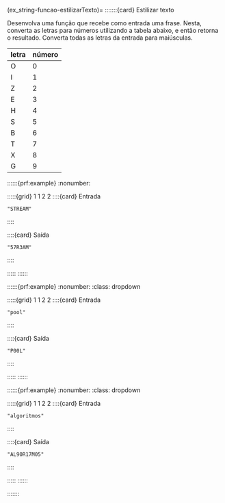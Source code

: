 (ex_string-funcao-estilizarTexto)=
:::::::{card} Estilizar texto


Desenvolva uma função que recebe como entrada uma frase. Nesta, converta as letras para números utilizando a tabela abaixo, e então retorna o resultado. Converta todas as letras da entrada para maiúsculas.

|letra|número|
|----|----|
|O|0|
|I|1|
|Z|2|
|E|3|
|H|4|
|S|5|
|B|6|
|T|7|
|X|8|
|G|9|


::::::{prf:example}
:nonumber:
<!-- :class: dropdown -->

:::::{grid} 1 1 2 2
::::{card} Entrada
```
"STREAM"
```
::::

::::{card} Saída
```
"57R3AM"
```
::::

:::::
::::::

::::::{prf:example}
:nonumber:
:class: dropdown

:::::{grid} 1 1 2 2
::::{card} Entrada
```
"pool"
```
::::

::::{card} Saída
```
"P00L"
```
::::

:::::
::::::

::::::{prf:example}
:nonumber:
:class: dropdown

:::::{grid} 1 1 2 2
::::{card} Entrada
```
"algoritmos"
```
::::

::::{card} Saída
```
"AL90R17M05"
```
::::

:::::
::::::

:::::::